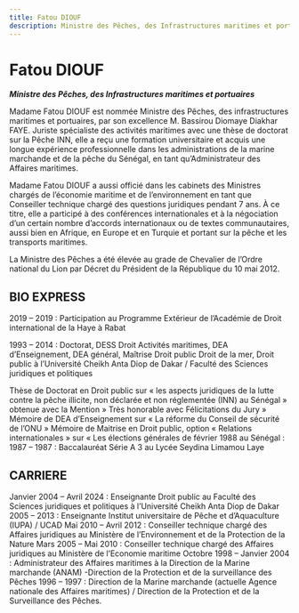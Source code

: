 ```yaml
---
title: Fatou DIOUF
description: Ministre des Pêches, des Infrastructures maritimes et portuaires du Gouvernement du Sénégal
---
```


# Fatou DIOUF

**_Ministre des Pêches, des Infrastructures maritimes et portuaires_**

Madame Fatou DIOUF est nommée Ministre des Pêches, des infrastructures maritimes et portuaires, par son excellence M. Bassirou Diomaye Diakhar FAYE. Juriste spécialiste des activités maritimes avec une thèse de doctorat sur la Pêche INN, elle a reçu une formation universitaire et acquis une longue expérience professionnelle dans les administrations de la marine marchande et de la pêche du Sénégal, en tant qu’Administrateur des Affaires maritimes.

Madame Fatou DIOUF a aussi officié dans les cabinets des Ministres chargés de l’économie maritime et de l’environnement en tant que Conseiller technique chargé des questions juridiques pendant 7 ans. À ce titre, elle a participé à des conférences internationales et à la négociation d’un certain nombre d’accords internationaux ou de textes communautaires, aussi bien en Afrique, en Europe et en Turquie et portant sur la pêche et les transports maritimes.

La Ministre des Pêches a été élevée au grade de Chevalier de l’Ordre national du Lion par Décret du Président de la République du 10 mai 2012.

## BIO EXPRESS

2019 – 2019 : Participation au Programme Extérieur de l’Académie de Droit international de la Haye à Rabat

1993 – 2014 : Doctorat, DESS Droit Activités maritimes, DEA d’Enseignement, DEA général, Maîtrise Droit public Droit de la mer, Droit public à l’Université Cheikh Anta Diop de Dakar / Faculté des Sciences juridiques et politiques

Thèse de Doctorat en Droit public sur « les aspects juridiques de la lutte contre la pêche illicite, non déclarée et non réglementée (INN) au Sénégal » obtenue avec la Mention » Très honorable avec Félicitations du Jury »
Mémoire de DEA d’Enseignement sur « La réforme du Conseil de sécurité de l’ONU »
Mémoire de Maitrise en Droit public, option « Relations internationales » sur « Les élections générales de février 1988 au Sénégal :
1987 – 1987 : Baccalauréat Série A 3 au Lycée Seydina Limamou Laye

## CARRIERE

Janvier 2004 – Avril 2024 : Enseignante Droit public au Faculté des Sciences juridiques et politiques à l’Université Cheikh Anta Diop de Dakar
2005 – 2013 : Enseignante Institut universitaire de Pêche et d’Aquaculture (IUPA) / UCAD
Mai 2010 – Avril 2012 : Conseiller technique chargé des Affaires juridiques au Ministère de l’Environnement et de la Protection de la Nature
Mars 2005 – Mai 2010 : Conseiller technique chargé des Affaires juridiques au Ministère de l’Economie maritime
Octobre 1998 – Janvier 2004 : Administrateur des Affaires maritimes à la Direction de la Marine marchande (ANAM) -Direction de la Protection et de la surveillance des Pêches
1996 – 1997 : Direction de la Marine marchande (actuelle Agence nationale des Affaires maritimes) / Direction de la Protection et de la Surveillance des Pêches.
